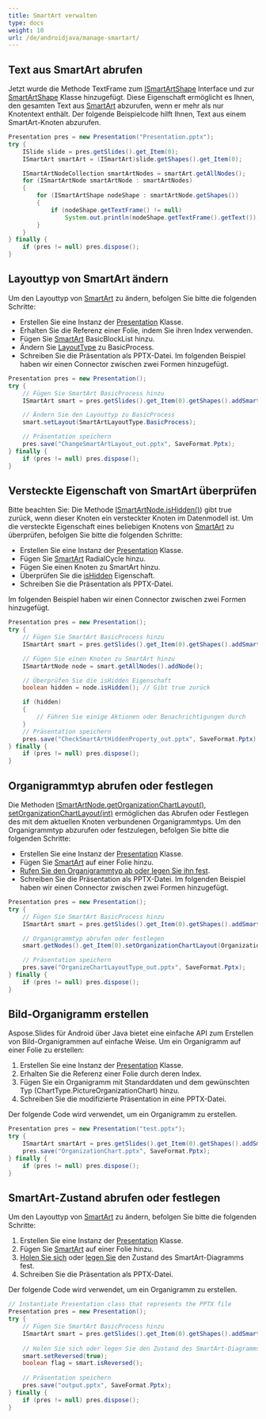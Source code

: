 ```yaml
---
title: SmartArt verwalten
type: docs
weight: 10
url: /de/androidjava/manage-smartart/
---
```


## **Text aus SmartArt abrufen**
Jetzt wurde die Methode TextFrame zum [ISmartArtShape](https://reference.aspose.com/slides/androidjava/com.aspose.slides/ISmartArtShape) Interface und zur [SmartArtShape](https://reference.aspose.com/slides/androidjava/com.aspose.slides/SmartArtShape) Klasse hinzugefügt. Diese Eigenschaft ermöglicht es Ihnen, den gesamten Text aus [SmartArt](https://reference.aspose.com/slides/androidjava/com.aspose.slides/SmartArt) abzurufen, wenn er mehr als nur Knotentext enthält. Der folgende Beispielcode hilft Ihnen, Text aus einem SmartArt-Knoten abzurufen.

```java
Presentation pres = new Presentation("Presentation.pptx");
try {
    ISlide slide = pres.getSlides().get_Item(0);
    ISmartArt smartArt = (ISmartArt)slide.getShapes().get_Item(0);

    ISmartArtNodeCollection smartArtNodes = smartArt.getAllNodes();
    for (ISmartArtNode smartArtNode : smartArtNodes)
    {
        for (ISmartArtShape nodeShape : smartArtNode.getShapes())
        {
            if (nodeShape.getTextFrame() != null)
                System.out.println(nodeShape.getTextFrame().getText());
        }
    }
} finally {
    if (pres != null) pres.dispose();
}
```

## **Layouttyp von SmartArt ändern**
Um den Layouttyp von [SmartArt](https://reference.aspose.com/slides/androidjava/com.aspose.slides/SmartArt) zu ändern, befolgen Sie bitte die folgenden Schritte:

- Erstellen Sie eine Instanz der [Presentation](https://reference.aspose.com/slides/androidjava/com.aspose.slides/Presentation) Klasse.
- Erhalten Sie die Referenz einer Folie, indem Sie ihren Index verwenden.
- Fügen Sie [SmartArt](https://reference.aspose.com/slides/androidjava/com.aspose.slides/IShapeCollection#addSmartArt-float-float-float-float-int-) BasicBlockList hinzu.
- Ändern Sie [LayoutType](https://reference.aspose.com/slides/androidjava/com.aspose.slides/ISmartArt#setLayout-int-) zu BasicProcess.
- Schreiben Sie die Präsentation als PPTX-Datei.
  Im folgenden Beispiel haben wir einen Connector zwischen zwei Formen hinzugefügt.

```java
Presentation pres = new Presentation();
try {
    // Fügen Sie SmartArt BasicProcess hinzu
    ISmartArt smart = pres.getSlides().get_Item(0).getShapes().addSmartArt(10, 10, 400, 300, SmartArtLayoutType.BasicBlockList);

    // Ändern Sie den Layouttyp zu BasicProcess
    smart.setLayout(SmartArtLayoutType.BasicProcess);

    // Präsentation speichern
    pres.save("ChangeSmartArtLayout_out.pptx", SaveFormat.Pptx);
} finally {
    if (pres != null) pres.dispose();
}
```

## **Versteckte Eigenschaft von SmartArt überprüfen**
Bitte beachten Sie: Die Methode [ISmartArtNode.isHidden()](https://reference.aspose.com/slides/androidjava/com.aspose.slides/ISmartArtNode#isHidden--)) gibt true zurück, wenn dieser Knoten ein versteckter Knoten im Datenmodell ist. Um die versteckte Eigenschaft eines beliebigen Knotens von [SmartArt](https://reference.aspose.com/slides/androidjava/com.aspose.slides/SmartArt) zu überprüfen, befolgen Sie bitte die folgenden Schritte:

- Erstellen Sie eine Instanz der [Presentation](https://reference.aspose.com/slides/androidjava/com.aspose.slides/Presentation) Klasse.
- Fügen Sie [SmartArt](https://reference.aspose.com/slides/androidjava/com.aspose.slides/IShapeCollection#addSmartArt-float-float-float-float-int-) RadialCycle hinzu.
- Fügen Sie einen Knoten zu SmartArt hinzu.
- Überprüfen Sie die [isHidden](https://reference.aspose.com/slides/androidjava/com.aspose.slides/ISmartArtNode#isHidden--) Eigenschaft.
- Schreiben Sie die Präsentation als PPTX-Datei.

Im folgenden Beispiel haben wir einen Connector zwischen zwei Formen hinzugefügt.

```java
Presentation pres = new Presentation();
try {
    // Fügen Sie SmartArt BasicProcess hinzu 
    ISmartArt smart = pres.getSlides().get_Item(0).getShapes().addSmartArt(10, 10, 400, 300, SmartArtLayoutType.RadialCycle);

    // Fügen Sie einen Knoten zu SmartArt hinzu 
    ISmartArtNode node = smart.getAllNodes().addNode();

    // Überprüfen Sie die isHidden Eigenschaft
    boolean hidden = node.isHidden(); // Gibt true zurück

    if (hidden)
    {
        // Führen Sie einige Aktionen oder Benachrichtigungen durch
    }
    // Präsentation speichern
    pres.save("CheckSmartArtHiddenProperty_out.pptx", SaveFormat.Pptx);
} finally {
    if (pres != null) pres.dispose();
}
```

## **Organigrammtyp abrufen oder festlegen**
Die Methoden [ISmartArtNode.getOrganizationChartLayout()](https://reference.aspose.com/slides/androidjava/com.aspose.slides/ISmartArtNode#getOrganizationChartLayout--), [setOrganizationChartLayout(int)](https://reference.aspose.com/slides/androidjava/com.aspose.slides/ISmartArtNode#setOrganizationChartLayout-int-) ermöglichen das Abrufen oder Festlegen des mit dem aktuellen Knoten verbundenen Organigrammtyps. Um den Organigrammtyp abzurufen oder festzulegen, befolgen Sie bitte die folgenden Schritte:

- Erstellen Sie eine Instanz der [Presentation](https://reference.aspose.com/slides/androidjava/com.aspose.slides/Presentation) Klasse.
- Fügen Sie [SmartArt](https://reference.aspose.com/slides/androidjava/com.aspose.slides/IShapeCollection#addSmartArt-float-float-float-float-int-) auf einer Folie hinzu.
- [Rufen Sie den Organigrammtyp ab oder legen Sie ihn fest](https://reference.aspose.com/slides/androidjava/com.aspose.slides/ISmartArtNode#setOrganizationChartLayout-int-).
- Schreiben Sie die Präsentation als PPTX-Datei.
  Im folgenden Beispiel haben wir einen Connector zwischen zwei Formen hinzugefügt.

```java
Presentation pres = new Presentation();
try {
    // Fügen Sie SmartArt BasicProcess hinzu
    ISmartArt smart = pres.getSlides().get_Item(0).getShapes().addSmartArt(10, 10, 400, 300, SmartArtLayoutType.OrganizationChart);

    // Organigrammtyp abrufen oder festlegen
    smart.getNodes().get_Item(0).setOrganizationChartLayout(OrganizationChartLayoutType.LeftHanging);

    // Präsentation speichern
    pres.save("OrganizeChartLayoutType_out.pptx", SaveFormat.Pptx);
} finally {
    if (pres != null) pres.dispose();
}
```

## **Bild-Organigramm erstellen**
Aspose.Slides für Android über Java bietet eine einfache API zum Erstellen von Bild-Organigrammen auf einfache Weise. Um ein Organigramm auf einer Folie zu erstellen:

1. Erstellen Sie eine Instanz der [Presentation](https://reference.aspose.com/slides/androidjava/com.aspose.slides/Presentation) Klasse.
1. Erhalten Sie die Referenz einer Folie durch deren Index.
1. Fügen Sie ein Organigramm mit Standarddaten und dem gewünschten Typ (ChartType.PictureOrganizationChart) hinzu.
1. Schreiben Sie die modifizierte Präsentation in eine PPTX-Datei.

Der folgende Code wird verwendet, um ein Organigramm zu erstellen.

```java
Presentation pres = new Presentation("test.pptx");
try {
    ISmartArt smartArt = pres.getSlides().get_Item(0).getShapes().addSmartArt(0, 0, 400, 400, SmartArtLayoutType.PictureOrganizationChart);
    pres.save("OrganizationChart.pptx", SaveFormat.Pptx);
} finally {
    if (pres != null) pres.dispose();
}
```

## **SmartArt-Zustand abrufen oder festlegen**
Um den Layouttyp von [SmartArt](https://reference.aspose.com/slides/androidjava/com.aspose.slides/SmartArt) zu ändern, befolgen Sie bitte die folgenden Schritte:

1. Erstellen Sie eine Instanz der [Presentation](https://reference.aspose.com/slides/androidjava/com.aspose.slides/Presentation) Klasse.
1. Fügen Sie [SmartArt](https://reference.aspose.com/slides/androidjava/com.aspose.slides/IShapeCollection#addSmartArt-float-float-float-float-int-) auf einer Folie hinzu.
1. [Holen Sie sich](https://reference.aspose.com/slides/androidjava/com.aspose.slides/ISmartArt#isReversed--) oder [legen Sie](https://reference.aspose.com/slides/androidjava/com.aspose.slides/ISmartArt#setReversed-boolean-) den Zustand des SmartArt-Diagramms fest.
1. Schreiben Sie die Präsentation als PPTX-Datei.

Der folgende Code wird verwendet, um ein Organigramm zu erstellen.

```java
// Instantiate Presentation class that represents the PPTX file
Presentation pres = new Presentation();
try {
    // Fügen Sie SmartArt BasicProcess hinzu
    ISmartArt smart = pres.getSlides().get_Item(0).getShapes().addSmartArt(10, 10, 400, 300, SmartArtLayoutType.BasicProcess);
    
    // Holen Sie sich oder legen Sie den Zustand des SmartArt-Diagramms fest
    smart.setReversed(true);
    boolean flag = smart.isReversed();
    
    // Präsentation speichern
    pres.save("output.pptx", SaveFormat.Pptx);
} finally {
    if (pres != null) pres.dispose();
}
```